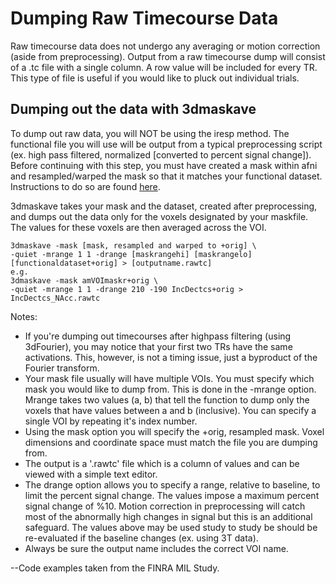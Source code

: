 # Dumping Raw Timecourse Data

Raw timecourse data does not undergo any averaging or motion correction (aside from preprocessing). Output from a raw timecourse dump will consist of a .tc file with a single column. A row value will be included for every TR. This type of file is useful if you would like to pluck out individual trials.

## Dumping out the data with 3dmaskave

To dump out raw data, you will NOT be using the iresp method. The functional file you will use will be output from a typical preprocessing script (ex. high pass filtered, normalized \[converted to percent signal change]). Before continuing with this step, you must have created a mask within afni and resampled/warped the mask so that it matches your functional dataset. Instructions to do so are found [here](making-voi-masks.md).

3dmaskave takes your mask and the dataset, created after preprocessing, and dumps out the data only for the voxels designated by your maskfile. The values for these voxels are then averaged across the VOI.
```
3dmaskave -mask [mask, resampled and warped to +orig] \ 
-quiet -mrange 1 1 -drange [maskrangehi] [maskrangelo] [functionaldataset+orig] > [outputname.rawtc]
e.g.
3dmaskave -mask amVOImaskr+orig \
-quiet -mrange 1 1 -drange 210 -190 IncDectcs+orig > IncDectcs_NAcc.rawtc
```
Notes:
  - If you're dumping out timecourses after highpass filtering (using 3dFourier), you may notice that your first two TRs have the same activations. This, however, is not a timing issue, just a byproduct of the Fourier transform.
  - Your mask file usually will have multiple VOIs. You must specify which mask you would like to dump from. This is done in the -mrange option. Mrange takes two values (a, b) that tell the function to dump only the voxels that have values between a and b (inclusive). You can specify a single VOI by repeating it's index number.
  - Using the mask option you will specify the +orig, resampled mask. Voxel dimensions and coordinate space must match the file you are dumping from.
  - The output is a '.rawtc' file which is a column of values and can be viewed with a simple text editor.
  - The drange option allows you to specify a range, relative to baseline, to limit the percent signal change. The values impose a maximum percent signal change of %10. Motion correction in preprocessing will catch most of the abnormally high changes in signal but this is an additional safeguard. The values above may be used study to study be should be re-evaluated if the baseline changes (ex. using 3T data).
  - Always be sure the output name includes the correct VOI name.

--Code examples taken from the FINRA MIL Study.
